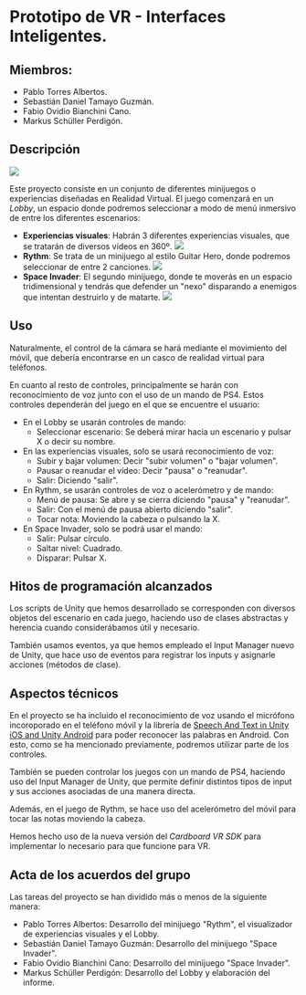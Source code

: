 # Prototipo de VR - Interfaces Inteligentes.
## Miembros:
* Pablo Torres Albertos.
* Sebastián Daniel Tamayo Guzmán.
* Fabio Ovidio Bianchini Cano.
* Markus Schüller Perdigón.
## Descripción
![](./imgs/Lobby.gif)  

Este proyecto consiste en un conjunto de diferentes minijuegos o experiencias diseñadas en Realidad Virtual. El juego comenzará en un *Lobby*, un espacio donde podremos seleccionar a modo de menú inmersivo de entre los diferentes escenarios:
* **Experiencias visuales**: Habrán 3 diferentes experiencias visuales, que se tratarán de diversos vídeos en 360º.
![](./imgs/Visual.gif)  
* **Rythm**: Se trata de un minijuego al estilo Guitar Hero, donde podremos seleccionar de entre 2 canciones.
![](./imgs/Rythm.gif)  
* **Space Invader**: El segundo minijuego, donde te moverás en un espacio tridimensional y tendrás que defender un "nexo" disparando a enemigos que intentan destruirlo y de matarte.
![](./imgs/space.gif)  
## Uso
Naturalmente, el control de la cámara se hará mediante el movimiento del móvil, que debería encontrarse en un casco de realidad virtual para teléfonos.  

En cuanto al resto de controles, principalmente se harán con reconocimiento de voz junto con el uso de un mando de PS4. Estos controles dependerán del juego en el que se encuentre el usuario:  
* En el Lobby se usarán controles de mando:
  * Seleccionar escenario: Se deberá mirar hacia un escenario y pulsar X o decir su nombre.
* En las experiencias visuales, solo se usará reconocimiento de voz:
  * Subir y bajar volumen: Decir "subir volumen" o "bajar volumen".
  * Pausar o reanudar el vídeo: Decir "pausa" o "reanudar".
  * Salir: Diciendo "salir".
* En Rythm, se usarán controles de voz o acelerómetro y de mando:
  * Menú de pausa: Se abre y se cierra diciendo "pausa" y "reanudar".
  * Salir: Con el menú de pausa abierto diciendo "salir".
  * Tocar nota: Moviendo la cabeza o pulsando la X.
* En Space Invader, solo se podrá usar el mando:
  * Salir: Pulsar círculo.
  * Saltar nivel: Cuadrado.
  * Disparar: Pulsar X.
## Hitos de programación alcanzados
Los scripts de Unity que hemos desarrollado se corresponden con diversos objetos del escenario en cada juego, haciendo uso de clases abstractas y herencia cuando considerábamos útil y necesario.  

También usamos eventos, ya que hemos empleado el Input Manager nuevo de Unity, que hace uso de eventos para registrar los inputs y asignarle acciones (métodos de clase).
## Aspectos técnicos
En el proyecto se ha incluido el reconocimiento de voz usando el micrófono incoroporado en el teléfono móvil y la librería de [Speech And Text in Unity iOS and Unity Android](https://github.com/j1mmyto9/Speech-And-Text-Unity-iOS-Android) para poder reconocer las palabras en Android. Con esto, como se ha mencionado previamente, podremos utilizar parte de los controles.  

También se pueden controlar los juegos con un mando de PS4, haciendo uso del Input Manager de Unity, que permite definir distintos tipos de input y sus acciones asociadas de una manera directa.  

Además, en el juego de Rythm, se hace uso del acelerómetro del móvil para tocar las notas moviendo la cabeza.  

Hemos hecho uso de la nueva versión del *Cardboard VR SDK* para implementar lo necesario para que funcione para VR.
## Acta de los acuerdos del grupo
Las tareas del proyecto se han dividido más o menos de la siguiente manera:
* Pablo Torres Albertos: Desarrollo del minijuego "Rythm", el visualizador de experiencias visuales y el Lobby.
* Sebastián Daniel Tamayo Guzmán: Desarrollo del minijuego "Space Invader".
* Fabio Ovidio Bianchini Cano: Desarrollo del minijuego "Space Invader".
* Markus Schüller Perdigón: Desarrollo del Lobby y elaboración del informe.